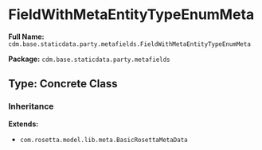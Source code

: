 # FieldWithMetaEntityTypeEnumMeta

**Full Name:** `cdm.base.staticdata.party.metafields.FieldWithMetaEntityTypeEnumMeta`

**Package:** `cdm.base.staticdata.party.metafields`

## Type: Concrete Class

### Inheritance

**Extends:**
- `com.rosetta.model.lib.meta.BasicRosettaMetaData`

